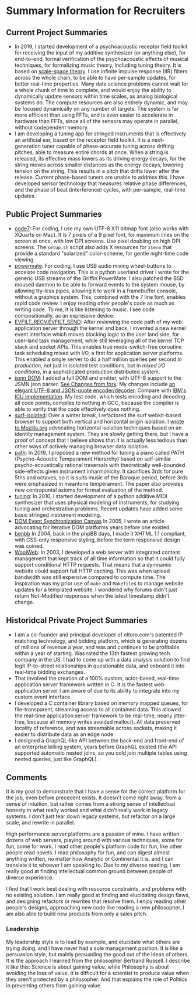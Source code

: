 # Summary Information for Recruiters

## Current Project Summaries
- In 2019, I started development of a psychoacoustic receptor field toolkit for receiving the input of my additive synthesizer (or anything else), for end-to-end, formal verification of the psychoacoustic effects of musical techniques, for formalizing music theory, including tuning theory. It is based on [scale-space theory](https://en.wikipedia.org/wiki/Scale_space). I use infinite impulse response (IIR) filters across the whole chain, to be able to have per-sample updates, for better real-time properties. Many data science problems cannot wait for a whole chunk of time to complete, and would enjoy the ability to dynamically update sensors within time scales, as analog biological systems do. The compute resources are also entirely dynamic, and may be focused dynamically on any number of targets. The system is far more efficient than using FFTs, and is even easier to accelerate in hardware than FFTs, since all of the sensors may operate in parallel, without codependent memory. 
- I am developing a tuning app for stringed instruments that is effectively an artificial ear, based on the receptor field toolkit. It is a next-generation tuner capable of phase-accurate tuning across drifting pitches, able to measure entire chords at once. When a string is released, its effective mass lowers as its driving energy decays, for the string moves across smaller distances as the energy decays, lowering tension on the string. This results in a pitch that drifts lower after the release. Current phase-based tuners are unable to address this. I have developed sensor technology that measures relative phase differences, and the phase of beat (interference) cycles, with per-sample, real-time updates. 

## Public Project Summaries
- [code7](https://github.com/legitparty/code7): For coding,  I use my own UTF-8 X11 bitmap font (also works with XQuarts on Mac). It is 7 pixels of a 9 pixel font, for maximum lines on the screen at once, with low DPI screens. Use pixel doubling on high DPI screens. The `setup.sh` script also adds X resources for `xterm` that provide a standard "solarized" color-scheme, for gentle night-time code viewing. 
- [powermate](https://github.com/legitparty/powermate): For coding, I use USB audio mixing wheel-buttons to accelate code navigation. This is a python userland driver I wrote for the generic USB streams of the Griffin PowerMate. I also patched the BSD moused daemon to be able to forward events to the system mouse, by allowing tty-less pipes, allowing it to work in a framebuffer console, without a graphics system. This, combined with the 7 line font, enables rapid code review. I enjoy reading other people's code as much as writing code. To me, it is like listening to music. I see code compositionally, as an expressive device. 
- [EVFILT_RECV,EVFILT_SEND](https://bugs.dragonflybsd.org/issues/3135): After reviewing the code path of my web application server through the kernel and back, I invented a new kernel event interface which moves blocking logic to the user land side, for user-land task management, while still leveraging all of the kernel TCP stack and socket APIs. This enables true mode-switch-free coroutine task scheduling mixed with I/O, a first for application server platforms. This enabled a single server to do a half million queries per second *in production*, not just in isolated test conditions, but in *mixed I/O conditions*, in a sophisticated production distributed system.
- [jsmn DOM](https://github.com/legitparty/jsmn): I added a full DOM and emitter, with UTF-8 support to the JSMN json parser. [See Changes from fork](https://github.com/zserge/jsmn/compare/master...legitparty:master). My changes include [an elegant UTF-8 and JSON-quote encoder/decoder](https://github.com/legitparty/jsmn/blob/master/utf8.h). Compare with [IBM's ICU implementation](http://icu-project.org/apiref/icu4c/utf8_8h_source.html). My test code, which tests encoding and decoding all code points, compiles to nothing in GCC, because the compiler is able to verify that the code effectively does nothing. 
- [surf-isolated](https://github.com/legitparty/surf-isolated): Over a winter break, I refactored the surf webkit-based browser to support both vertical and horizontal origin isolation. I [wrote to Mozilla.org](https://bugzilla.mozilla.org/show_bug.cgi?id=565965#c33) advocating horizontal isolation techniques based on an identity management system. They are slowly getting there, but I have a proof of concept that I believe shows that it is actually less tedious than other ways of actively managing browser data isolation. 
- [path](https://github.com/legitparty/path): In 2019, I proposed a new method for tuning a piano called PATH (Psycho-Acoustic Temperament Hierarchy) based on self-similar psycho-acoustically rational traversals with theoretically well-bounded side-effects given instrument inharmonicity. It sacrifices 3rds for pure 5ths and octaves, so it is suits music of the Baroque period, before 3rds were emphasized in meantone temperament. The paper also provides new contrapuntal axioms for formal evaluation of the method.
- [tuning](https://github.com/legitparty/tuning): In 2010, I started development of a python additive MIDI synthesizer that uses physical modeling of instruments, for studying tuning and orchestration problems. Recent updates have added some basic stringed instrument modeling.
- [DOM Event Synchronization Canvas](https://web.archive.org/web/20080121000851/tautology.org/software/articles/ajax) In 2005, I wrote an article advocating for iterative DOM platforms years before one existed.
- [benbb](https://web.archive.org/web/20061205011828/http://benbb.org/) In 2004, back in the phpBB days, I made it XHTML 1.1 compliant, with CSS-only responsive styling, before the term responsive design was coined. 
- [WoolWeb](https://web.archive.org/web/20080314163515/http://tautology.org/software/woolweb/): In 2003, I developed a web server with integrated content management that kept track of all time information so that it could fully support conditional HTTP requests. That means that a dymnamic website could support full HTTP caching. This was when upload bandwidth was still expensive compared to compute time. The inspiration was my prior use of `make` and `Makefile`s to manage website updates for a templated website. I wondered why forums didn't just return Not-Modified responses when the latest timestamp didn't change. 

## Historidcal Private Project Summaries
- I am a co-founder and principal developer of eltoro.com's patented IP matching technology, and bidding platform, which is generating dozens of millions of revenue a year, and was and continues to be profitable within a year of starting. Was rated the 13th fastest growing tech company in the US. I had to come up with a data analysis solution to find legit IP-to-street relationships in questionable data, and onboard it into real-time bidding exchanges. 
- That involved the creation of a 100% custom, actor-based, real-time application server framework written in C. It is the fastest web application server I am aware of due to its ability to integrate into my custom event interface. 
- I developed a C container library based on memory mapped queues, for file-transparent, streaming access to all contained data. This allowed the real-time application server framework to be real-time, nearly jitter-free, because all memory writes avoided malloc(). All data preserved locality of reference, and was streamable across sockets, making it easier to distribute data as an edge node. 
- I designed a GraphQL-like API between the back-end and front-end of an enterprise billing system, years before GraphQL existed (the API supported automatic nested joins, so you cold join multiple tables using nested queries, just like GraphQL).

## Comments
It is my goal to demonstrate that I have a sense for the correct platform for the job, even before precedent exists. It doesn't come right away, from a sense of intuition, but rather comes from a strong sense of intellectual honesty in what really worked and what didn't really work in legacy systems. I don't just tear down legacy systems, but refactor on a large scale, and rewrite in parallel.

High performance server platforms are a passion of mine. I have written dozens of web servers, playing around with various techniques, some for fun,  some for work. I read other people's platform code for fun, like other people read novels. I read  philosophy for fun, and can digest almost anything written, no matter how Analytic or Continental it is, and I can translate it to whoever I am speaking to. Due to my diverse reading, I am really good at finding intellectual common ground between people of diverse experience. 

I find that I work best dealing with resource constraints, and problems with no existing solution. I am really good at finding and elucidating design flaws, and designing refactors or rewrites that resolve them. I enjoy reading other people's designs, approaching new code like reading a new philosopher. I am also able to build new products from only a sales pitch.

### Leadership

My leadership style is to lead by example, and elucidate what others are trying doing, and I have never had a sole management position. It is like a persuasion style, but mainly persuading the good out of the ideas of others. It is the approach I learned from the philosopher Bertrand Russell. I describe it like this: Science is about gaining value, while Philosophy is about avoiding the loss of value. It is difficult for a scientist to produce value when they aren't protected by a philosopher. And that explains the role of Politics in preventing others from gaining value. 


